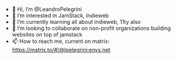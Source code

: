 - 👋 Hi, I’m @LeandroPelegrini
- 👀 I’m interested in JamStack, Indieweb
- 🌱 I’m currently learning all about indieweb, 11ty also
- 💞️ I’m looking to collaborate on non-profit organizations building websites on top of jamstack
- 📫 How to reach me, current on matrix: https://matrix.to/#/@lpelegrini:envs.net

<!---
LeandroPelegrini/LeandroPelegrini is a ✨ special ✨ repository because its `README.md` (this file) appears on your GitHub profile.
You can click the Preview link to take a look at your changes.
--->

